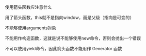 使用箭头函数应注意什么

用了箭头函数，this就不是指向window，而是父级（指向是可变的）

不能够使用arguments对象

不能用作构造函数，这就是说不能够使用new命令，否则会抛出一个错误

不可以使用yield命令，因此箭头函数不能用作 Generator 函数
